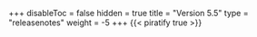 +++
disableToc = false
hidden = true
title = "Version 5.5"
type = "releasenotes"
weight = -5
+++
{{< piratify true >}}

